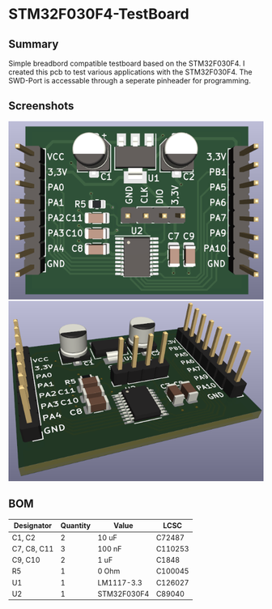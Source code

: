 # STM32F030F4-TestBoard

## Summary

Simple breadbord compatible testboard based on the STM32F030F4.
I created this pcb to test various applications with the STM32F030F4.
The SWD-Port is accessable through a seperate pinheader for programming.

## Screenshots

![Topview](img/Top.png)
![Isoview](img/Iso.png)

## BOM

| **Designator** | **Quantity** | **Value**   | **LCSC** |
|----------------|--------------|-------------|----------|
| C1, C2         | 2            | 10 uF       | C72487   |
| C7, C8, C11    | 3            | 100 nF      | C110253  |
| C9, C10        | 2            | 1 uF        | C1848    |
| R5             | 1            | 0 Ohm       | C100045  |
| U1             | 1            | LM1117-3.3  | C126027  |
| U2             | 1            | STM32F030F4 | C89040   |
